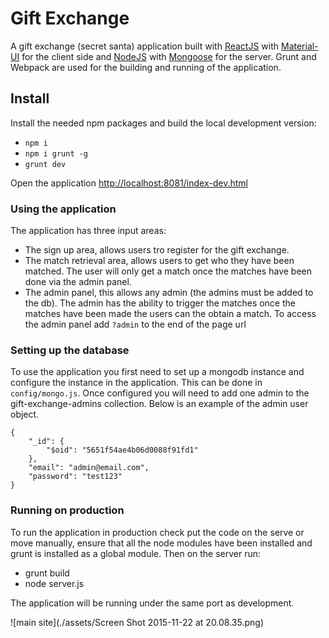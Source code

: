 # Gift Exchange

A gift exchange (secret santa) application built with [ReactJS](https://facebook.github.io/react/) with [Material-UI](http://material-ui.com/#/)
for the client side and [NodeJS](https://nodejs.org/en/) with [Mongoose](http://mongoosejs.com/) for the server.
Grunt and Webpack are used for the building and running of the application.

## Install

Install the needed npm packages and build the local development version:
* `npm i`
* `npm i grunt -g`
* `grunt dev`

Open the application [http://localhost:8081/index-dev.html](http://localhost:8081/index-dev.html)

### Using the application

The application has three input areas:
* The sign up area, allows users tro register for the gift exchange.
* The match retrieval area, allows users to get who they have been matched. The user will only get a match once the matches
have been done via the admin panel.
* The admin panel, this allows any admin (the admins must be added to the db). The admin has the ability to trigger the matches
once the matches have been made the users can the obtain a match. To access the admin panel add `?admin` to the end of the page url

### Setting up the database
To use the application you first need to set up a mongodb instance and configure the instance in the application. This can be done
in `config/mongo.js`. Once configured you will need to add one admin to the gift-exchange-admins collection. Below is an
example of the admin user object.

```
{
    "_id": {
        "$oid": "5651f54ae4b06d0088f91fd1"
    },
    "email": "admin@email.com",
    "password": "test123"
}
```

### Running on production

To run the application in production check put the code on the serve or move manually, ensure that all the node modules
 have been installed and grunt is installed as a global module. Then on the server run:
* grunt build
* node server.js

The application will be running under the same port as development.

![main site](./assets/Screen Shot 2015-11-22 at 20.08.35.png)
